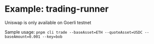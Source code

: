 # Example: trading-runner

Uniswap is only available on Goerli testnet

Sample usage: `pnpm cli trade --baseAsset=ETH --quoteAsset=USDC --baseAmount=0.001 --key=bob`